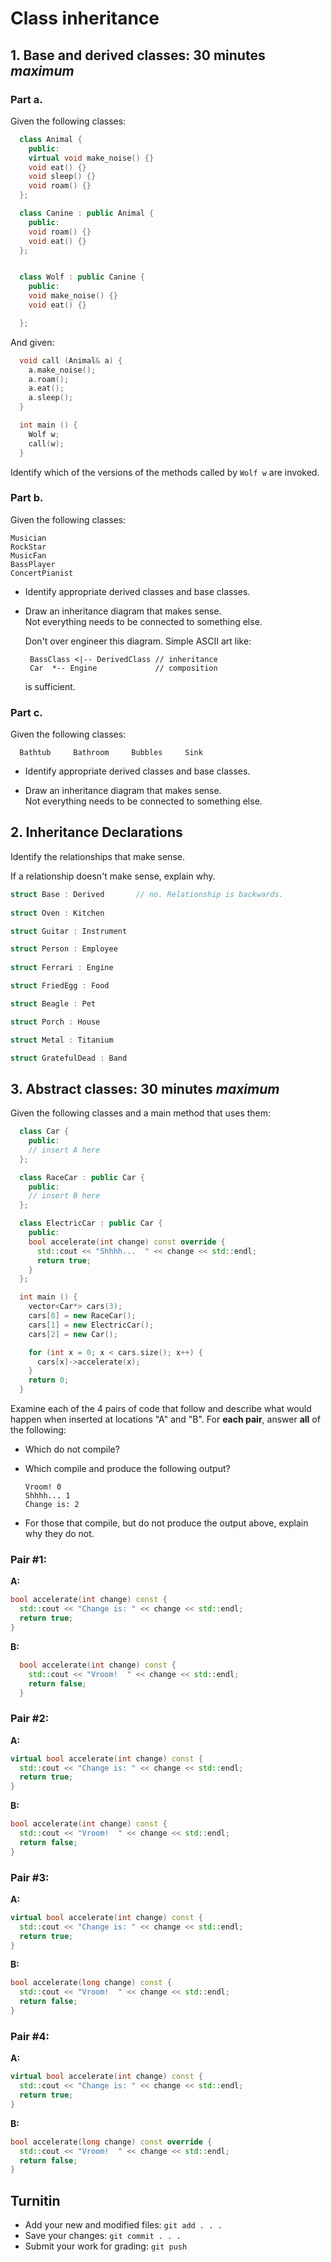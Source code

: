 # Class inheritance


## 1. Base and derived classes: 30 minutes *maximum*
### Part a.
Given the following classes:    
```cpp
  class Animal {
    public:
    virtual void make_noise() {}
    void eat() {}
    void sleep() {}
    void roam() {}
  };

  class Canine : public Animal {
    public:
    void roam() {}
    void eat() {}
  };


  class Wolf : public Canine {
    public:
    void make_noise() {}
    void eat() {}

  };
```

And given:    
```cpp
  void call (Animal& a) {
    a.make_noise();
    a.roam();
    a.eat();
    a.sleep();
  }

  int main () {
    Wolf w;
    call(w);
  }
```

Identify which of the versions of the methods called by `Wolf w` are invoked.

### Part b.
Given the following classes:

```
Musician
RockStar
MusicFan
BassPlayer
ConcertPianist
```

- Identify appropriate derived classes and base classes.

- Draw an inheritance diagram that makes sense.  
  Not everything needs to be connected to something else.

  Don't over engineer this diagram.
  Simple ASCII art like:

  ```
   BassClass <|-- DerivedClass // inheritance
   Car  *-- Engine             // composition
  ```

  is sufficient.

### Part c.
Given the following classes:

```
  Bathtub     Bathroom     Bubbles     Sink
```

- Identify appropriate derived classes and base classes.

- Draw an inheritance diagram that makes sense.  
  Not everything needs to be connected to something else.

## 2. Inheritance Declarations
Identify the relationships that make sense.

If a relationship doesn't make sense, explain why.

```cpp
struct Base : Derived       // no. Relationship is backwards.
  
struct Oven : Kitchen       

struct Guitar : Instrument  

struct Person : Employee    
  
struct Ferrari : Engine     

struct FriedEgg : Food      

struct Beagle : Pet        

struct Porch : House       

struct Metal : Titanium    

struct GratefulDead : Band  
```


## 3. Abstract classes: 30 minutes *maximum*
Given the following classes and a main method that uses them:

```cpp
  class Car {
    public:
    // insert A here
  };

  class RaceCar : public Car {
    public:
    // insert B here
  };

  class ElectricCar : public Car {
    public:
    bool accelerate(int change) const override {
      std::cout << "Shhhh...  " << change << std::endl;
      return true;
    }
  };

  int main () {
    vector<Car*> cars(3);
    cars[0] = new RaceCar();
    cars[1] = new ElectricCar();
    cars[2] = new Car();

    for (int x = 0; x < cars.size(); x++) {
      cars[x]->accelerate(x);
    }
    return 0;
  }
```

Examine each of the 4 pairs of code that follow and
describe what would happen when inserted at locations "A" and "B".
For **each pair**, answer **all** of the following:

- Which do not compile? 
- Which compile and produce the following output?

  ```
  Vroom! 0 
  Shhhh... 1 
  Change is: 2
  ```

- For those that compile,
  but do not produce the output above, explain why they do not.

### Pair #1:
**A:**  
```cpp
bool accelerate(int change) const {
  std::cout << "Change is: " << change << std::endl;
  return true;
}
```

**B:**  
```cpp
  bool accelerate(int change) const {
    std::cout << "Vroom!  " << change << std::endl;
    return false;
  }
```

### Pair #2:
**A:**  
```cpp
virtual bool accelerate(int change) const {
  std::cout << "Change is: " << change << std::endl;
  return true;
}
```

**B:**  
```cpp
bool accelerate(int change) const {
  std::cout << "Vroom!  " << change << std::endl;
  return false;
}
```

### Pair #3:
**A:**  
```cpp
virtual bool accelerate(int change) const {
  std::cout << "Change is: " << change << std::endl;
  return true;
}
```

**B:**  
```cpp
bool accelerate(long change) const {
  std::cout << "Vroom!  " << change << std::endl;
  return false;
}
```

### Pair #4:
**A:**  
```cpp
virtual bool accelerate(int change) const {
  std::cout << "Change is: " << change << std::endl;
  return true;
}
```

**B:**  
```cpp
bool accelerate(long change) const override {
  std::cout << "Vroom!  " << change << std::endl;
  return false;
}
```

## Turnitin
- Add your new and modified files: `git add . . . `
- Save your changes: `git commit . . . `
- Submit your work for grading: `git push`


